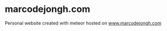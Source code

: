 marcodejongh.com
================

Personal website created with meteor hosted on www.marcodejongh.com
